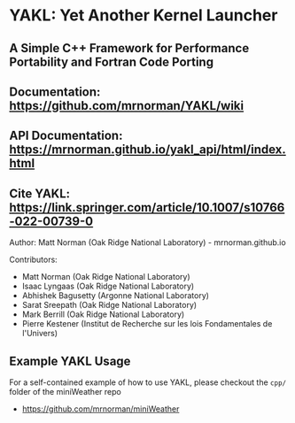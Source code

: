 # YAKL: Yet Another Kernel Launcher
## A Simple C++ Framework for Performance Portability and Fortran Code Porting

## Documentation: https://github.com/mrnorman/YAKL/wiki

## API Documentation: https://mrnorman.github.io/yakl_api/html/index.html

## Cite YAKL: https://link.springer.com/article/10.1007/s10766-022-00739-0

Author: Matt Norman (Oak Ridge National Laboratory) - mrnorman.github.io

Contributors:
* Matt Norman (Oak Ridge National Laboratory)
* Isaac Lyngaas (Oak Ridge National Laboratory)
* Abhishek Bagusetty (Argonne National Laboratory)
* Sarat Sreepath (Oak Ridge National Laboratory)
* Mark Berrill (Oak Ridge National Laboratory)
* Pierre Kestener (Institut de Recherche sur les lois Fondamentales de l'Univers)

## Example YAKL Usage
For a self-contained example of how to use YAKL, please checkout the `cpp/` folder of the miniWeather repo
* https://github.com/mrnorman/miniWeather

